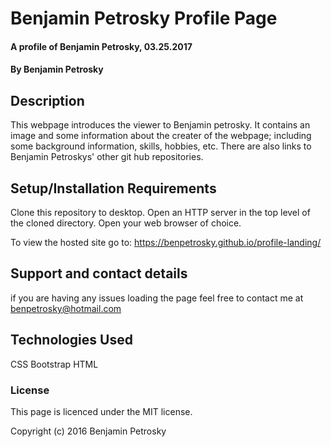 # Benjamin Petrosky Profile Page

#### A profile of Benjamin Petrosky, 03.25.2017

#### By Benjamin Petrosky

## Description
This webpage introduces the viewer to Benjamin petrosky.  It contains an image and some information about the creater of the webpage; including some background information, skills, hobbies, etc.  There are also links to Benjamin Petroskys' other git hub repositories.



## Setup/Installation Requirements

Clone this repository to desktop.
Open an HTTP server in the top level of the cloned directory.
Open your web browser of choice.

To view the hosted site go to:
https://benpetrosky.github.io/profile-landing/



## Support and contact details

if you are having any issues loading the page feel free to contact me at benpetrosky@hotmail.com

## Technologies Used

CSS
Bootstrap
HTML


### License

This page is licenced under the MIT license.


Copyright (c) 2016 Benjamin Petrosky
